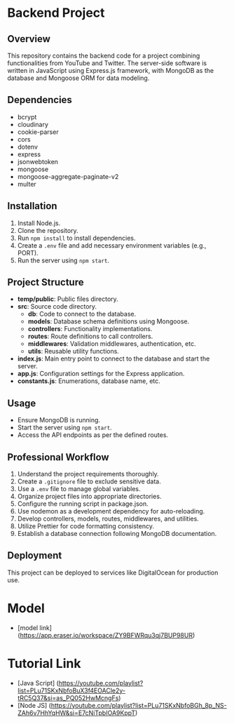 # Backend Project

## Overview
This repository contains the backend code for a project combining functionalities from YouTube and Twitter. The server-side software is written in JavaScript using Express.js framework, with MongoDB as the database and Mongoose ORM for data modeling.

## Dependencies
- bcrypt
- cloudinary
- cookie-parser
- cors
- dotenv
- express
- jsonwebtoken
- mongoose
- mongoose-aggregate-paginate-v2
- multer

## Installation
1. Install Node.js.
2. Clone the repository.
3. Run `npm install` to install dependencies.
4. Create a `.env` file and add necessary environment variables (e.g., PORT).
5. Run the server using `npm start`.

## Project Structure
- **temp/public**: Public files directory.
- **src**: Source code directory.
  - **db**: Code to connect to the database.
  - **models**: Database schema definitions using Mongoose.
  - **controllers**: Functionality implementations.
  - **routes**: Route definitions to call controllers.
  - **middlewares**: Validation middlewares, authentication, etc.
  - **utils**: Reusable utility functions.
- **index.js**: Main entry point to connect to the database and start the server.
- **app.js**: Configuration settings for the Express application.
- **constants.js**: Enumerations, database name, etc.

## Usage
- Ensure MongoDB is running.
- Start the server using `npm start`.
- Access the API endpoints as per the defined routes.

## Professional Workflow
1. Understand the project requirements thoroughly.
2. Create a `.gitignore` file to exclude sensitive data.
3. Use a `.env` file to manage global variables.
4. Organize project files into appropriate directories.
5. Configure the running script in package.json.
6. Use nodemon as a development dependency for auto-reloading.
7. Develop controllers, models, routes, middlewares, and utilities.
8. Utilize Prettier for code formatting consistency.
9. Establish a database connection following MongoDB documentation.

## Deployment
This project can be deployed to services like DigitalOcean for production use.


# Model

- [model link] (https://app.eraser.io/workspace/ZY9BFWRqu3qj7BUP98UR)

# Tutorial Link

- [Java Script] (https://youtube.com/playlist?list=PLu71SKxNbfoBuX3f4EOACle2y-tRC5Q37&si=as_PQ052HwMcngFs)
- [Node JS] (https://youtube.com/playlist?list=PLu71SKxNbfoBGh_8p_NS-ZAh6v7HhYqHW&si=E7cNiTpbIOA9KppT)

